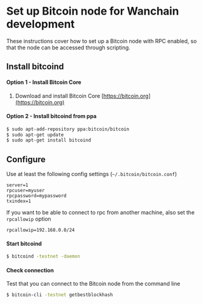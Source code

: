 # Set up Bitcoin node for Wanchain development

These instructions cover how to set up a Bitcoin node with RPC enabled, so
that the node can be accessed through scripting.

## Install bitcoind

#### Option 1 - Install Bitcoin Core
1. Download and install Bitcoin Core [https://bitcoin.org](https://bitcoin.org)

#### Option 2 - Install bitcoind from ppa
```bash
$ sudo apt-add-repository ppa:bitcoin/bitcoin
$ sudo apt-get update
$ sudo apt-get install bitcoind
```
## Configure
Use at least the following config settings (`~/.bitcoin/bitcoin.conf`)
```
server=1
rpcuser=myuser
rpcpassword=mypassword
txindex=1
```
If you want to be able to connect to rpc from another machine, also set the `rpcallowip` option
```
rpcallowip=192.168.0.0/24
```

#### Start bitcoind
```bash
$ bitcoind -testnet -daemon
```

#### Check connection
Test that you can connect to the Bitcoin node from the command line
```bash
$ bitcoin-cli -testnet getbestblockhash
```
